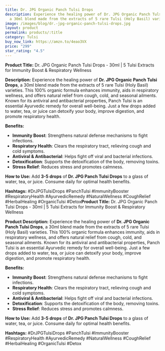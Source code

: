 ```yaml
---
title: Dr. JPG Organic Panch Tulsi Drops
description: Experience the healing power of Dr. JPG Organic Panch Tulsi Drops,
  a 30ml blend made from the extracts of 5 rare Tulsi (Holy Basil) varieties.
image: /images/blog/dr.-jpg-organic-panch-tulsi-drops.jpg
layout: product
permalink: products/:title
category: Tulsi
buy_now_link: https://amzn.to/4eao3VX
price: "299"
star_rating: "4.5"
---
```

**Product Title:** Dr. JPG Organic Panch Tulsi Drops - 30ml | 5 Tulsi Extracts for Immunity Boost & Respiratory Wellness

**Description:**
Experience the healing power of **Dr. JPG Organic Panch Tulsi Drops**, a 30ml blend made from the extracts of 5 rare Tulsi (Holy Basil) varieties. This 100% organic formula enhances immunity, aids in respiratory wellness, and offers natural relief from cough, cold, and seasonal ailments. Known for its antiviral and antibacterial properties, Panch Tulsi is an essential Ayurvedic remedy for overall well-being. Just a few drops added to water, tea, or juice can detoxify your body, improve digestion, and promote respiratory health.

**Benefits:**
- **Immunity Boost**: Strengthens natural defense mechanisms to fight infections.
- **Respiratory Health**: Clears the respiratory tract, relieving cough and cold symptoms.
- **Antiviral & Antibacterial**: Helps fight off viral and bacterial infections.
- **Detoxification**: Supports the detoxification of the body, removing toxins.
- **Stress Relief**: Reduces stress and promotes calmness.

**How to Use:**
Add **3-5 drops** of **Dr. JPG Panch Tulsi Drops** to a glass of water, tea, or juice. Consume daily for optimal health benefits.

**Hashtags:**
#DrJPGTulsiDrops #PanchTulsi #ImmunityBooster #RespiratoryHealth #AyurvedicRemedy #NaturalWellness #CoughRelief #HerbalHealing #OrganicTulsi #Detox**Product Title:** Dr. JPG Organic Panch Tulsi Drops - 30ml | 5 Tulsi Extracts for Immunity Boost & Respiratory Wellness

**Product Description:**
Experience the healing power of **Dr. JPG Organic Panch Tulsi Drops**, a 30ml blend made from the extracts of 5 rare Tulsi (Holy Basil) varieties. This 100% organic formula enhances immunity, aids in respiratory wellness, and offers natural relief from cough, cold, and seasonal ailments. Known for its antiviral and antibacterial properties, Panch Tulsi is an essential Ayurvedic remedy for overall well-being. Just a few drops added to water, tea, or juice can detoxify your body, improve digestion, and promote respiratory health.

**Benefits:**
- **Immunity Boost**: Strengthens natural defense mechanisms to fight infections.
- **Respiratory Health**: Clears the respiratory tract, relieving cough and cold symptoms.
- **Antiviral & Antibacterial**: Helps fight off viral and bacterial infections.
- **Detoxification**: Supports the detoxification of the body, removing toxins.
- **Stress Relief**: Reduces stress and promotes calmness.

**How to Use:**
Add **3-5 drops** of **Dr. JPG Panch Tulsi Drops** to a glass of water, tea, or juice. Consume daily for optimal health benefits.

**Hashtags:**
#DrJPGTulsiDrops #PanchTulsi #ImmunityBooster #RespiratoryHealth #AyurvedicRemedy #NaturalWellness #CoughRelief #HerbalHealing #OrganicTulsi #Detox
